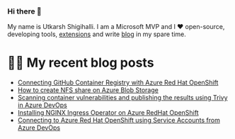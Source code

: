 ### Hi there 👋

My name is Utkarsh Shigihalli. I am a Microsoft MVP and I ❤️ open-source, developing tools, [extensions](https://marketplace.visualstudio.com/publishers/onlyutkarsh) and  write [blog](https://www.visualstudiogeeks.com) in my spare time.

<!--
**onlyutkarsh/onlyutkarsh** is a ✨ _special_ ✨ repository because its `README.md` (this file) appears on your GitHub profile.

Here are some ideas to get you started:

- 🔭 I’m currently working on ...
- 🌱 I’m currently learning ...
- 👯 I’m looking to collaborate on ...
- 🤔 I’m looking for help with ...
- 💬 Ask me about ...
- 📫 How to reach me: ...
- 😄 Pronouns: ...
- ⚡ Fun fact: ...
-->

# ✍🏽 My recent blog posts
<!-- BLOG-POST-LIST:START -->
- [Connecting GitHub Container Registry with Azure Red Hat OpenShift](https://onlyutkarsh.medium.com/connecting-github-container-registry-with-azure-red-hat-openshift-bcd44ab9e563?source=rss-245e2fec4e3b------2)
- [How to create NFS share on Azure Blob Storage](https://onlyutkarsh.medium.com/how-to-create-nfs-share-azure-blob-storage-dc1a23f6768f?source=rss-245e2fec4e3b------2)
- [Scanning container vulnerabilities and publishing the results using Trivy in Azure DevOps](https://onlyutkarsh.medium.com/scanning-container-vulnerabilities-and-publishing-the-results-using-trivy-in-azure-devops-4f8906d83f02?source=rss-245e2fec4e3b------2)
- [Installing NGINX Ingress Operator on Azure RedHat OpenShift](https://onlyutkarsh.medium.com/installing-nginx-ingress-operator-on-azure-redhat-openshift-e44c989310ad?source=rss-245e2fec4e3b------2)
- [Connecting to Azure Red Hat OpenShift using Service Accounts from Azure DevOps](https://onlyutkarsh.medium.com/connecting-to-azure-red-hat-openshift-from-azure-devops-18eee1634fd9?source=rss-245e2fec4e3b------2)
<!-- BLOG-POST-LIST:END -->
